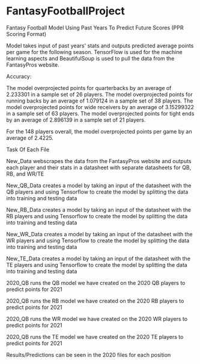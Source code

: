 # FantasyFootballProject

Fantasy Football Model Using Past Years To Predict Future Scores (PPR Scoring Format)

Model takes input of past years' stats and outputs predicted average points per game for the following season. TensorFlow is used for the machine learning aspects and BeautifulSoup is used to pull the data from the FantasyPros website.

Accuracy:

The model overprojected points for quarterbacks by an average of 2.233301 in a sample set of 26 players. The model overprojected points for running backs by an average of 1.079124 in a sample set of 38 players. The model overprojected points for wide receivers by an average of 3.15299322 in a sample set of 63 players. The model overprojected points for tight ends by an average of 2.896139 in a sample set of 21 players.

For the 148 players overall, the model overprojected points per game by an average of 2.4225.

Task Of Each File

New_Data webscrapes the data from the FantasyPros website and outputs each player and their stats in a datasheet with separate datasheets for QB, RB, and WR/TE

New_QB_Data creates a model by taking an input of the datasheet with the QB players and using Tensorflow to create the model by splitting the data into training and testing data

New_RB_Data creates a model by taking an input of the datasheet with the RB players and using Tensorflow to create the model by splitting the data into training and testing data

New_WR_Data creates a model by taking an input of the datasheet with the WR players and using Tensorflow to create the model by splitting the data into training and testing data

New_TE_Data creates a model by taking an input of the datasheet with the TE players and using Tensorflow to create the model by splitting the data into training and testing data

2020_QB runs the QB model we have created on the 2020 QB players to predict points for 2021

2020_QB runs the RB model we have created on the 2020 RB players to predict points for 2021

2020_QB runs the WR model we have created on the 2020 WR players to predict points for 2021

2020_QB runs the TE model we have created on the 2020 TE players to predict points for 2021

Results/Predictions can be seen in the 2020 files for each position
